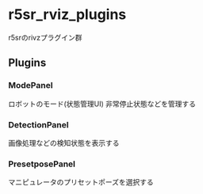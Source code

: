 # r5sr_rviz_plugins

r5srのrivzプラグイン群

## Plugins

### ModePanel

ロボットのモード(状態管理UI)
非常停止状態などを管理する

### DetectionPanel

画像処理などの検知状態を表示する


### PresetposePanel

マニピュレータのプリセットポーズを選択する